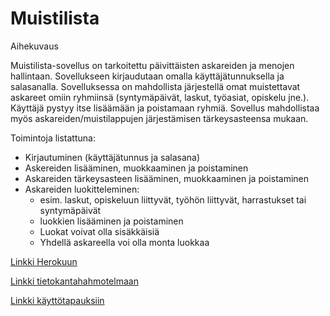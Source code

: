 # Muistilista

Aihekuvaus

Muistilista-sovellus on tarkoitettu päivittäisten askareiden ja menojen hallintaan. Sovellukseen kirjaudutaan omalla käyttäjätunnuksella ja salasanalla. Sovelluksessa on mahdollista järjestellä omat muistettavat askareet omiin ryhmiinsä (syntymäpäivät, laskut, työasiat, opiskelu jne.). Käyttäjä pystyy itse lisäämään ja poistamaan ryhmiä. Sovellus mahdollistaa myös askareiden/muistilappujen järjestämisen tärkeysasteensa mukaan.

Toimintoja listattuna:

  - Kirjautuminen (käyttäjätunnus ja salasana)
  - Askereiden lisääminen, muokkaaminen ja poistaminen
  - Askareiden tärkeysasteen lisääminen, muokkaaminen ja poistaminen
  - Askareiden luokitteleminen:
    - esim. laskut, opiskeluun liittyvät, työhön liittyvät, harrastukset tai syntymäpäivät
    - luokkien lisääminen ja poistaminen
    - Luokat voivat olla sisäkkäisiä
    - Yhdellä askareella voi olla monta luokkaa
    
[Linkki Herokuun](https://tsoha-muistilista.herokuapp.com/)

[Linkki tietokantahahmotelmaan](https://github.com/danieladasilva/Muistilista/blob/master/documentation/dbschema.md)

[Linkki käyttötapauksiin](https://github.com/danieladasilva/Muistilista/blob/master/documentation/stories.md)
